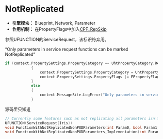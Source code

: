 # NotReplicated

- **引擎模块：** Blueprint, Network, Parameter
- **作用机制：** 在PropertyFlags中加入[CPF_RepSkip](../../../Flags/EPropertyFlags/CPF_RepSkip.md)

参照UFUNCTION的ServiceRequest，该标识符弃用。

“Only parameters in service request functions can be marked NotReplicated”

```cpp
if (context.PropertySettings.PropertyCategory == UhtPropertyCategory.ReplicatedParameter)
			{
				context.PropertySettings.PropertyCategory = UhtPropertyCategory.RegularParameter;
				context.PropertySettings.PropertyFlags |= EPropertyFlags.RepSkip;
			}
			else
			{
				context.MessageSite.LogError("Only parameters in service request functions can be marked NotReplicated");
			}
```

源码里只知道

```cpp
// Currently some features such as not replicating all parameters isn't allowed on regular RPCs
UFUNCTION(ServiceRequest(Iris))
void FunctionWithNotReplicatedNonPODParameters(int Param0, bool Param1, int Param2, UPARAM(NotReplicated) const TArray<FTestReplicationStateDescriptor_TestStructWithRefCArray>& NotReplicatedParam3);
void FunctionWithNotReplicatedNonPODParameters_Implementation(int Param0, bool Param1, int Param2, UPARAM(NotReplicated) const TArray<FTestReplicationStateDescriptor_TestStructWithRefCArray>& NotReplicatedParam3);
```